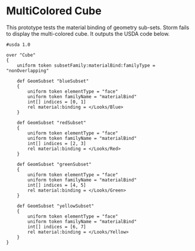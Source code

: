 # MultiColored Cube

This prototype tests the material binding of geometry sub-sets.
Storm fails to display the multi-colored cube.
It outputs the USDA code below.

```
#usda 1.0

over "Cube"
{
    uniform token subsetFamily:materialBind:familyType = "nonOverlapping"

    def GeomSubset "blueSubset"
    {
        uniform token elementType = "face"
        uniform token familyName = "materialBind"
        int[] indices = [0, 1]
        rel material:binding = </Looks/Blue>
    }

    def GeomSubset "redSubset"
    {
        uniform token elementType = "face"
        uniform token familyName = "materialBind"
        int[] indices = [2, 3]
        rel material:binding = </Looks/Red>
    }

    def GeomSubset "greenSubset"
    {
        uniform token elementType = "face"
        uniform token familyName = "materialBind"
        int[] indices = [4, 5]
        rel material:binding = </Looks/Green>
    }

    def GeomSubset "yellowSubset"
    {
        uniform token elementType = "face"
        uniform token familyName = "materialBind"
        int[] indices = [6, 7]
        rel material:binding = </Looks/Yellow>
    }
}
```